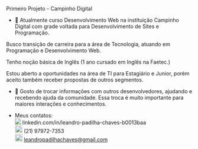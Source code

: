 Primeiro Projeto - Campinho Digital

- 🔭 Atualmente curso Desenvolvimento Web na instituição Campinho Digital com grade voltada para Desenvolvimento de Sites e Programação.

Busco transição de carreira para a área de Tecnologia, atuando em Programação e Desenvolvimento Web. 

Tenho noção básica de Inglês (1 ano cursado em Inglês na Faetec.)

Estou aberto a oportunidades  na área de TI para Estagiário e Junior, porém aceito também receber propostas de outros segmentos.
  
- 👯 Gosto de trocar informações com outros desenvolvedores, ajudando e recebendo ajuda da comunidade. Essa troca é muito importante para maiores interações e conhecimentos.

- Meus contatos: <br>
  <img src="https://github.com/LeandroPChaves/leandropchaves/assets/92859551/dbd3e942-45c7-4070-a1b7-de1af7630e76">  linkedin.com/in/leandro-padilha-chaves-b0013baa <br>
  <img src="https://img.icons8.com/?size=48&id=ufkkYBXJSuPy&format=png" style = height:20px> (21) 97972-7353 <br>
  <img src="https://icon-icons.com/icons2/1826/PNG/512/4202011emailgmaillogomailsocialsocialmedia-115677_115624.png" style = height:20px> leandropadilhachaves@gmail.com



